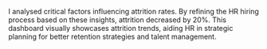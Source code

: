 I analysed critical factors influencing attrition rates.
By refining the HR hiring process based on these insights, attrition decreased by 20%. 
This dashboard visually showcases attrition trends, aiding HR in strategic planning for better retention strategies and talent management.

